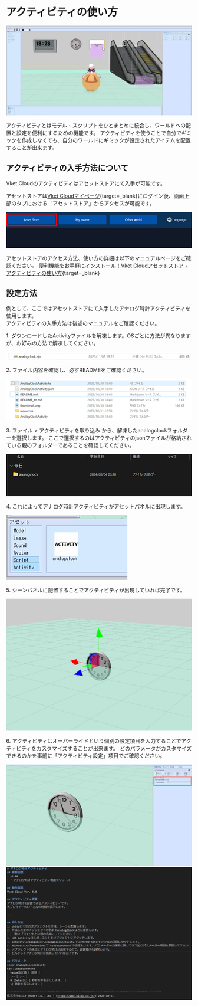# アクティビティの使い方

![HowToActivity_1](img/HowToActivity_1.jpg)

アクティビティとはモデル・スクリプトをひとまとめに統合し、ワールドへの配置と設定を便利にするための機能です。
アクティビティを使うことで自分でギミックを作成しなくても、自分のワールドにギミックが設定されたアイテムを配置することが出来ます。

## アクティビティの入手方法について

Vket Cloudのアクティビティはアセットストアにて入手が可能です。<br>

アセットストアは[Vket Cloudマイページ](https://cloud.vket.com/){target=_blank}にログイン後、画面上部のタブにおける「アセットストア」からアクセスが可能です。

![HEOActivity_2](img/HEOActivity_2.jpg)

アセットストアのアクセス方法、使い方の詳細は以下のマニュアルページをご確認ください。
[便利機能をお手軽にインストール！Vket Cloudアセットストア・アクティビティの使い方](https://magazine.vket.com/n/n7d554dbeb552){target=_blank}

## 設定方法

例として、ここではアセットストアにて入手したアナログ時計アクティビティを使用します。<br>
アクティビティの入手方法は後述のマニュアルをご確認ください。

1\. ダウンロードしたActivityファイルを解凍します。OSごとに方法が異なりますが、お好みの方法で解凍してください。

![HowToActivity_3](img/HowToActivity_3.jpg)

2\. ファイル内容を確認し、必ずREADMEをご確認ください。

![HowToActivity_4](img/HowToActivity_4.jpg)

3\. ファイル > アクティビティを取り込み から、解凍したanalogclockフォルダーを選択します。
ここで選択するのはアクティビティのjsonファイルが格納されている親のフォルダーであることを確認してください。

![HowToActivity_5](img/HowToActivity_5.jpg)

4\. これによってアナログ時計アクティビティがアセットパネルに出現します。

![HowToActivity_6](img/HowToActivity_6.jpg)

5\. シーンパネルに配置することでアクティビティが出現していれば完了です。

![HowToActivity_7](img/HowToActivity_7.jpg)

6\. アクティビティはオーバーライドという個別の設定項目を入力することでアクティビティをカスタマイズすることが出来ます。
どのパラメータがカスタマイズできるのかを事前に「アクティビティ設定」項目でご確認ください。

![HowToActivity_8](img/HowToActivity_8.jpg)
![HowToActivity_9](img/HowToActivity_9.jpg)